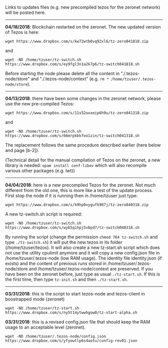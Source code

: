 
Links to updates files (e.g. new precompiled tezos for the zeronet network) will be posted here.

***
****04/18/2018****: Blockchain restarted on the zeronet. The new updated version of Tezos is here:

`wget https://www.dropbox.com/s/kw72wtb0vq92xl6/tz-zero041818.zip`

and 

`wget -NO /home/tzuser/tz-switch.sh https://www.dropbox.com/s/ey9fgl3n1a2k7p6/tz-switch041818.sh`

Before starting the node please delete all the content in "./.tezos-node/store" and "./.tezos-node/context" (e.g. `rm * /home/tzuser/.tezos-node/store`).

***
****04/13/2018****: there have been some changes in the zeronet network, please use the new pre-compiled Tezos: 

`wget https://www.dropbox.com/s/11s52oxxeip6h9u/tz-zero041318.zip`

and 

`wget -NO /home/tzuser/tz-switch.sh https://www.dropbox.com/s/66mrpkbkfoo1zin/tz-switch041318.sh`

The replacement follows the same procedure described earlier (here below and page [b-2]).

(Technical detail for the manual compilation of Tezos on the zeronet, a new library is needed: `opam install conf-libev` which will also recompile various other packages (e.g. lwt))

***
****04/04/2018****: here is a new precompiled Tezos for the zeronet. Not much different from the old one, this is more like a test of the update process. First stop the node if it is running then in /home/tzuser just type:

`wget https://www.dropbox.com/s/k9hp0vygufk987j/tz-zero040318.zip`


A new tz-switch.sh script is required:

`wget -NO /home/tzuser/tz-switch.sh https://www.dropbox.com/s/wyb5qihpj5vbpd7/tz-switch040318.sh`

By running the script (change the permission `chmod 764 tz-switch.sh` and type `./tz-switch.sh`) it will put the new tezos in its folder (/home/tzuser/tezos). It will also
create a new tz-start.sh script which does not use the utility cpulimit anymore and it will copy a new config.json file 
in /home/tzuser/.tezos-node (low RAM usage). The identity file identity.json (if exists) and the content of previous runs stored in /home/tzuser/.tezos-node/store and /home/tzuser/.tezos-node/context are preserved. If you have been on the zeronet before, just type as usual `./tz-start.sh`. If this is the first time, then type `tz-init.sh` and then `./tz-start.sh`.

***

****03/31/2018****: this is the script to start tezos-node and tezos-client in boostrapped mode (zeronet)

`wget -NO /home/tzuser/tz-start.sh https://www.dropbox.com/s/ny5t14ytwwhgow0/tz-start-alpha.sh`

****03/31/2018****: this is a revised config.json file that should keep the RAM usage to an acceptable level (zeronet).

`wget -NO /home/tzuser/.tezos-node/config.json https://www.dropbox.com/s/yfyowtlp6s4aotu/config-rev01.json`